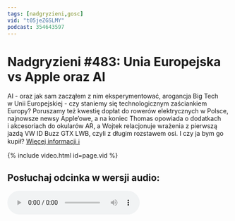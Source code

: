 ```yaml
---
tags: [nadgryzieni,gosc]
vid: "t05jeZGSLMY"
podcast: 354643597
---
```


# Nadgryzieni #483: Unia Europejska vs Apple oraz AI

AI - oraz jak sam zacząłem z nim eksperymentować, arogancja Big Tech w Unii Europejskiej - czy staniemy się technologicznym zaściankiem Europy? Poruszamy też kwestię dopłat do rowerów elektrycznych w Polsce, najnowsze newsy Apple’owe, a na koniec Thomas opowiada o dodatkach i akcesoriach do okularów AR, a Wojtek relacjonuje wrażenia z pierwszą jazdą VW ID Buzz GTX LWB, czyli z długim rozstawem osi. I czy ja bym go kupił? [Więcej informacji ℹ️][l]

{% include video.html id=page.vid %}

<!--More-->

## Posłuchaj odcinka w wersji audio:

<audio controls>
<source src="https://media.blubrry.com/nadgryzieni/imagazine.stronazen.pl/nadgryzieni/Nadgryzieni-Odcinek-483.mp3" type="audio/mpeg">
</audio>



[l]: https://imagazine.pl/2024/07/05/nadgryzieni-483-unia-europejska-zasciankiem-swiata/

[n]: https://michael.gratis/nozbe_pl
[np]: https://michael.gratis/nozbepersonal_pl